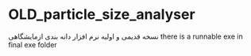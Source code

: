 # OLD_particle_size_analyser
نسخه قدیمی و اولیه نرم افزار دانه بندی ازمایشگاهی
there is a runnable exe in final exe folder
